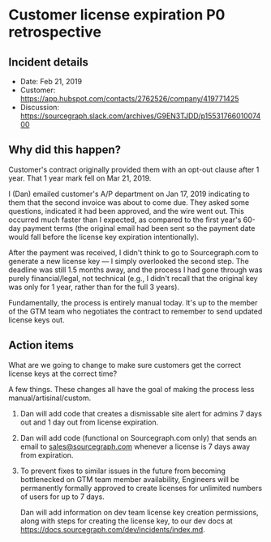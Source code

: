 # Customer license expiration P0 retrospective

## Incident details

* Date: Feb 21, 2019
* Customer: https://app.hubspot.com/contacts/2762526/company/419771425
* Discussion: https://sourcegraph.slack.com/archives/G9EN3TJDD/p1553176601007400

## Why did this happen?

Customer's contract originally provided them with an opt-out clause after 1 year. That 1 year mark fell on Mar 21, 2019.

I (Dan) emailed customer's A/P department on Jan 17, 2019 indicating to them that the second invoice was about to come due. They asked some questions, indicated it had been approved, and the wire went out. This occurred much faster than I expected, as compared to the first year's 60-day payment terms (the original email had been sent so the payment date would fall before the license key expiration intentionally).

After the payment was received, I didn't think to go to Sourcegraph.com to generate a new license key — I simply overlooked the second step. The deadline was still 1.5 months away, and the process I had gone through was purely financial/legal, not technical (e.g., I didn't recall that the original key was only for 1 year, rather than for the full 3 years).

Fundamentally, the process is entirely manual today. It's up to the member of the GTM team who negotiates the contract to remember to send updated license keys out.

## Action items

What are we going to change to make sure customers get the correct license keys at the correct time?

A few things. These changes all have the goal of making the process less manual/artisinal/custom.

1) Dan will add code that creates a dismissable site alert for admins 7 days out and 1 day out from license expiration.

1) Dan will add code (functional on Sourcegraph.com only) that sends an email to sales@sourcegraph.com whenever a license is 7 days away from expiration.

1) To prevent fixes to similar issues in the future from becoming bottlenecked on GTM team member availability, Engineers will be permanently formally approved to create licenses for unlimited numbers of users for up to 7 days.

    Dan will add information on dev team license key creation permissions, along with steps for creating the license key, to our dev docs at https://docs.sourcegraph.com/dev/incidents/index.md.
